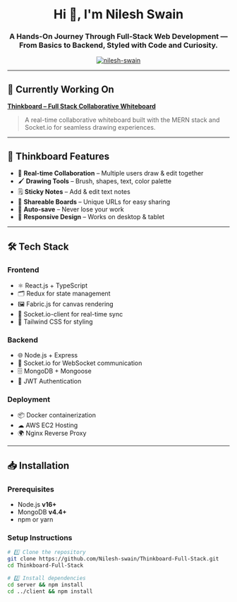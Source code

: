 <h1 align="center">Hi 👋, I'm Nilesh Swain</h1>
<h3 align="center">A Hands-On Journey Through Full-Stack Web Development — From Basics to Backend, Styled with Code and Curiosity.</h3>

<p align="center">
  <a href="https://github.com/ryo-ma/github-profile-trophy">
    <img src="https://github-profile-trophy.vercel.app/?username=nilesh-swain&theme=onedark" alt="nilesh-swain" />
  </a>
</p>

---

## 🔭 Currently Working On
[**Thinkboard – Full Stack Collaborative Whiteboard**](https://github.com/Nilesh-swain/Thinkboard-Full-Stack)

> A real-time collaborative whiteboard built with the MERN stack and Socket.io for seamless drawing experiences.

---

## 🚀 Thinkboard Features
- 🎨 **Real-time Collaboration** – Multiple users draw & edit together
- 🖌 **Drawing Tools** – Brush, shapes, text, color palette
- 🗒 **Sticky Notes** – Add & edit text notes
- 🔗 **Shareable Boards** – Unique URLs for easy sharing
- 💾 **Auto-save** – Never lose your work
- 📱 **Responsive Design** – Works on desktop & tablet

---

## 🛠 Tech Stack

### **Frontend**
- ⚛ React.js + TypeScript
- 🗂 Redux for state management
- 🖼 Fabric.js for canvas rendering
- 🔄 Socket.io-client for real-time sync
- 🎨 Tailwind CSS for styling

### **Backend**
- 🌐 Node.js + Express
- 🔌 Socket.io for WebSocket communication
- 🗄 MongoDB + Mongoose
- 🔑 JWT Authentication

### **Deployment**
- 📦 Docker containerization
- ☁ AWS EC2 Hosting
- 🌍 Nginx Reverse Proxy

---

## 📥 Installation

### **Prerequisites**
- Node.js **v16+**
- MongoDB **v4.4+**
- npm or yarn

### **Setup Instructions**
```bash
# 1️⃣ Clone the repository
git clone https://github.com/Nilesh-swain/Thinkboard-Full-Stack.git
cd Thinkboard-Full-Stack

# 2️⃣ Install dependencies
cd server && npm install
cd ../client && npm install
